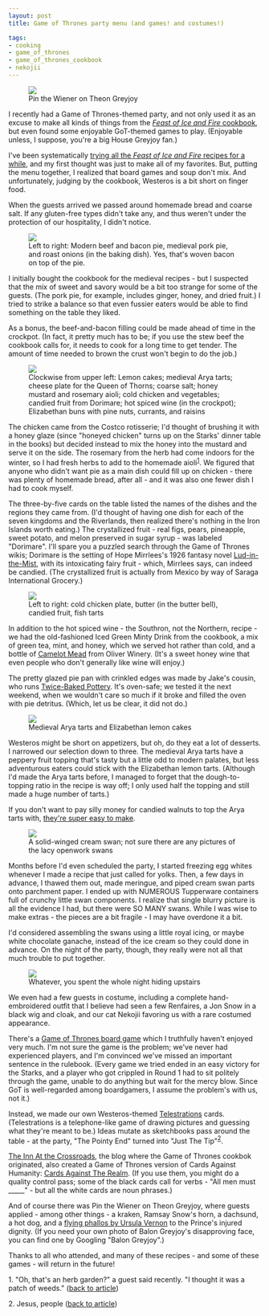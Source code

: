 ```yaml
---
layout: post
title: Game of Thrones party menu (and games! and costumes!)

tags:
- cooking
- game_of_thrones
- game_of_thrones_cookbook
- nekojii
--- 
```


<figure class="blogpost-center">
<img src="/images/GoT party/pin the wiener on theon greyjoy.jpg">
<figcaption>Pin the Wiener on Theon Greyjoy</figcaption>
</figure>

I recently had a Game of Thrones-themed party, and not only used it as an 
excuse to make all kinds of things from the [*Feast of Ice and Fire* cookbook]( http://www.amazon.com/Feast-Ice-Fire-Official-Companion/dp/0345534492), 
but even found some enjoyable GoT-themed games to play.  (Enjoyable unless, I 
suppose, you're a big House Greyjoy fan.)

I've been systematically [trying all the *Feast of Ice and Fire* recipes for a 
while](/tag/game_of_thrones_cookbook.html), and my first
thought was just to make all of my favorites.  But, putting the menu 
together, I realized that board games and soup don't mix.  And 
unfortunately, judging by the cookbook, Westeros is a bit short on finger food.

When the guests arrived we passed around homemade bread and coarse salt. If 
any gluten-free types didn't take any, and thus weren't under the protection of
our hospitality, I didn't notice.  

<figure class="blogpost-center">
<img src="/images/GoT party/pies.jpg">
<figcaption>Left to right: Modern beef and bacon pie, medieval pork pie, and 
roast onions (in the baking dish).  Yes, that's woven bacon on top of the 
pie.</figcaption>
</figure>

I initially bought the cookbook for the medieval recipes - 
but I suspected that the mix of sweet and savory would be a bit too strange 
for some of the
guests.  (The pork pie, for example, includes ginger, honey, and dried fruit.) I
tried to strike a balance so that even fussier eaters would be able
to find something on the table they liked.

As a bonus, the beef-and-bacon filling could be made ahead of time in the crockpot.  (In fact, it pretty much has to be; if you use the stew beef the cookbook
calls for, it needs to cook for a long time to get tender.  The amount of time
needed to brown the crust won't  begin to do the job.)

<figure class="blogpost-center">
<img src="/images/GoT party/miscellaneous.jpg">
<figcaption>Clockwise from upper left: Lemon cakes; medieval Arya tarts; 
cheese plate for the Queen of Thorns; coarse salt; honey mustard and rosemary
aioli; cold chicken and vegetables; candied fruit from Dorimare; hot
spiced wine (in the crockpot); Elizabethan buns with pine nuts, currants, 
and raisins</figcaption>
</figure>

The chicken came from the  Costco rotisserie; I'd thought of brushing it with
a honey glaze (since "honeyed chicken" turns up on the Starks' dinner table
in the books) but decided instead to mix the honey into the mustard and serve
it on the side.  The rosemary from the herb had come indoors for the
winter, so I had fresh herbs to add to the homemade 
aioli<span id="1-source"><sup>[1](#1)</sup></span>.  We figured that anyone 
who didn't want pie as a main dish
could fill up on chicken - there was plenty of homemade bread, after all -
and it was also one fewer dish I had to cook myself.

The three-by-five cards on the table listed the names of the dishes and the
regions they came from.  (I'd thought of having one dish for each of the seven
kingdoms and the Riverlands, then realized there's nothing in the Iron Islands
worth eating.)  The crystallized fruit - real figs, pears, pineapple, sweet
potato, and melon preserved in sugar syrup -
was labeled "Dorimare".  I'll spare you a puzzled search through the Game
of Thrones wikis; Dorimare is the setting of Hope Mirrlees's 1926 fantasy 
novel [Lud-in-the-Mist](http://www.amazon.com/Lud-----Mist-Hope-Mirrlees/dp/1434442179/ref=sr_1_1?ie=UTF8&qid=1453772504&sr=8-1&keywords=lud+in+the+mist), with
its intoxicating fairy fruit - which, Mirrlees says, can indeed be 
candied.  (The crystallized fruit is actually from Mexico by way of Saraga 
International Grocery.)

<figure class="blogpost-center">
<img src="/images/GoT party/more food.jpg">
<figcaption>Left to right: cold chicken plate, butter (in the butter bell),
candied fruit, fish tarts</figcaption>
</figure>

In addition to the hot spiced wine - the Southron, not the Northern, recipe -
we had the old-fashioned Iced Green Minty Drink from the cookbook, a mix of
green tea, mint, and honey, which we served hot
rather than cold, and a bottle of [Camelot Mead](http://www.oliverwinery.com/index.cfm?method=storeproducts.showdrilldown&productid=565D8BC6-1CC4-FBB6-23C6-013703DB5D6A&isMarketingURL=1) from
Oliver Winery.  (It's a sweet honey wine that even people who don't generally
like wine will enjoy.)

The pretty glazed pie pan with crinkled edges was made by Jake's cousin, who 
runs [Twice-Baked 
Pottery](http://www.twicebakedpottery.com/).  It's oven-safe; we tested it
the next weekend, when we wouldn't care so much if it broke and filled the
oven with pie detritus.  (Which, let us be clear, it did not do.)

<figure class="blogpost-center">
<img src="/images/GoT party/fruit tarts lemon cakes.jpg" />
<figcaption>Medieval Arya tarts and Elizabethan lemon cakes</figcaption>
</figure>

Westeros might be short on appetizers, but oh, do they eat a lot of 
desserts.  I
narrowed our selection down to three.  The medieval Arya tarts have a 
peppery fruit topping
that's tasty but a little odd to modern palates, but less adventurous eaters 
could stick with the Elizabethan lemon tarts.  (Although I'd made the Arya tarts
before, I managed to forget that the dough-to-topping ratio in the recipe
is way off; I only used half the topping and still made a huge number of tarts.)

If you don't want to pay silly money for candied walnuts to top the Arya tarts
with, [they're super easy to make](http://www.marthastewart.com/318203/candied-walnuts).

<figure class="blogpost-center">
<img src="/images/GoT party/cream swan.jpg">
<figcaption>A solid-winged cream swan; not sure there are any pictures
of the lacy openwork swans</figcaption>
</figure>

Months before I'd even scheduled the party, I started freezing egg whites
whenever I made a recipe that just called for yolks.  Then, a few days in 
advance, I thawed
them out, made meringue, and piped cream swan parts onto parchment paper.  I 
ended up with NUMEROUS Tupperware containers full of crunchy little swan
components.  I realize that single blurry picture is all the evidence I had,
but there were SO MANY swans. While I was wise to make extras - the pieces
are a bit fragile - I may  have overdone it a bit.

I'd considered assembling the swans using a little royal icing, or maybe white
chocolate ganache, instead of the ice cream so they could done in
advance.  On the night of the party, though, they really were not all that
much trouble to put together.

<figure class="blogpost-center">
<img src="/images/GoT party/nekojii butterbumps.JPG">
<figcaption>Whatever, you spent the whole night hiding upstairs</figcaption>
</figure>

We even had a few guests in costume, including a complete hand-embroidered
outfit that I believe had seen a few Renfaires, a Jon Snow in a black wig
and cloak, and our cat Nekojii favoring us with a rare costumed appearance.

There's a [Game of Thrones board 
game](http://www.amazon.com/Game-Thrones-The-Board-Second-Edition/dp/1589947207) which
I truthfully haven't enjoyed very much.  I'm not sure the game is the problem;
we've never had experienced players, and I'm convinced we've missed an 
important sentence in the rulebook.  (Every game we tried ended in
an easy victory for the Starks, and a player who got crippled in Round 1 
had to sit politely through the game, unable to do anything but wait for the 
mercy blow.  Since GoT is well-regarded among boardgamers, I assume the problem's
with us, not it.)

Instead, we made our own Westeros-themed [Telestrations](http://www.amazon.com/Telestrations-8-Player-The-Original/dp/B001SN8GF4/ref=sr_1_1?s=toys-and-games&ie=UTF8&qid=1453780664&sr=1-1&keywords=telestrations) 
cards.  (Telestrations is a telephone-like game of drawing pictures and 
guessing what they're meant
to be.)  Ideas mutate as sketchbooks pass around the table - at the party, 
"The Pointy End" turned into "Just The Tip"<span id="2-source"><sup>[2](#2)</sup></span>.

[The Inn At the Crossroads](http://www.innatthecrossroads.com/), the blog where
the Game of Thrones cookbok originated, also created a Game of Thrones version
of Cards Against Humanity: [Cards Against The Realm](http://www.innatthecrossroads.com/wp-content/uploads/2014/05/Cards-Against-the-Realm.pdf).  (If you use them, you might do a quality control pass; some of the black cards 
call for verbs - "All men must _____" - but all the white cards are noun 
phrases.)

And of course there was Pin the Wiener on Theon Greyjoy, where guests
applied - among other things - a kraken, Ramsay Snow's horn, a dachsund, a hot dog, and a [flying phallos by Ursula 
Vernon]( http://www.redwombatstudio.com/gallery2/main.php?g2_itemId=640) to
the Prince's injured dignity.  (If you need your own photo of Balon Greyjoy's 
disapproving face, you can find one by Googling "Balon Greyjoy".)

Thanks to all who attended, and many of these recipes - and some of these 
games - will return in the future!


<span id="1" class="footnote">1. "Oh, that's an herb garden?" a guest said 
recently.  "I thought it was a patch of weeds." ([back to 
article](#1-source))</span>

<span id="2" class="footnote">2. Jesus, people ([back to 
article](#2-source))</span>
